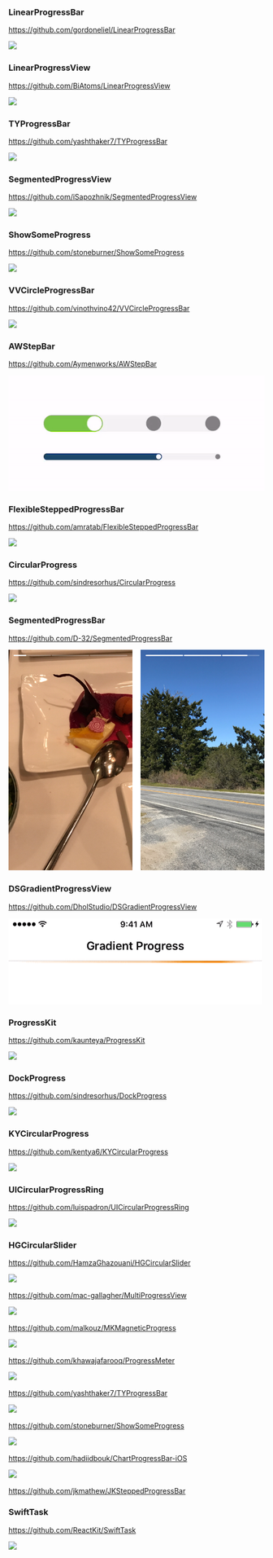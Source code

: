 ### LinearProgressBar

https://github.com/gordoneliel/LinearProgressBar

![](https://github.com/gordoneliel/LinearProgressBar/raw/master/Promotional_images/Hero3.png)

### LinearProgressView

https://github.com/BiAtoms/LinearProgressView

![](https://github.com/BiAtoms/LinearProgressView/raw/master/Screenshots/demo.gif)

### TYProgressBar

https://github.com/yashthaker7/TYProgressBar

![](https://github.com/yashthaker7/TYProgressBar/raw/master/ScreenShot/TYProgressBar.gif)

### SegmentedProgressView

https://github.com/iSapozhnik/SegmentedProgressView

![](https://github.com/iSapozhnik/SegmentedProgressView/raw/master/Resources/img.png)

### ShowSomeProgress

https://github.com/stoneburner/ShowSomeProgress

![](https://github.com/stoneburner/ShowSomeProgress/raw/master/graphics/ProgressCircleDisplay.gif)

### VVCircleProgressBar

https://github.com/vinothvino42/VVCircleProgressBar

![](https://github.com/vinothvino42/VVCircleProgressBar/raw/master/Preview/VVCircleProgressBar1.png)

### AWStepBar

https://github.com/Aymenworks/AWStepBar

![](https://github.com/Aymenworks/AWStepBar/raw/master/AWStepBar.gif)

### FlexibleSteppedProgressBar

https://github.com/amratab/FlexibleSteppedProgressBar

![](https://github.com/amratab/FlexibleSteppedProgressBar/raw/master/FlexibleGreenThemeDemo.gif)

### CircularProgress

https://github.com/sindresorhus/CircularProgress

![](https://github.com/sindresorhus/CircularProgress/raw/master/screenshot.gif)

### SegmentedProgressBar

https://github.com/D-32/SegmentedProgressBar

![](https://github.com/D-32/SegmentedProgressBar/raw/master/screenshot.png)

### DSGradientProgressView

https://github.com/DholStudio/DSGradientProgressView

![](https://github.com/DholStudio/DSGradientProgressView/raw/master/animation.gif)

### ProgressKit

https://github.com/kaunteya/ProgressKit

![](https://github.com/kaunteya/ProgressKit/raw/master/Images/Spinner.gif)

### DockProgress

https://github.com/sindresorhus/DockProgress

![](https://github.com/sindresorhus/DockProgress/raw/master/screenshot.gif)

### KYCircularProgress

https://github.com/kentya6/KYCircularProgress

![](https://raw.githubusercontent.com/kentya6/KYCircularProgress/gh-pages/demo.gif)

### UICircularProgressRing

https://github.com/luispadron/UICircularProgressRing

![](https://raw.githubusercontent.com/luispadron/UICircularProgressRing/master/.github/demo.gif)

### HGCircularSlider

https://github.com/HamzaGhazouani/HGCircularSlider

![](https://github.com/HamzaGhazouani/HGCircularSlider/raw/master/Screenshots/Bedtime.gif)

https://github.com/mac-gallagher/MultiProgressView

![](https://raw.githubusercontent.com/mac-gallagher/MultiProgressView/master/Images/example2.gif)

https://github.com/malkouz/MKMagneticProgress

![](https://github.com/malkouz/MKMagneticProgress/raw/master/demo.gif)

https://github.com/khawajafarooq/ProgressMeter

![](https://github.com/khawajafarooq/ProgressMeter/raw/master/screens/steps_example.png)

https://github.com/yashthaker7/TYProgressBar

![](https://github.com/yashthaker7/TYProgressBar/raw/master/ScreenShot/TYProgressBar.gif)

https://github.com/stoneburner/ShowSomeProgress

![](https://github.com/stoneburner/ShowSomeProgress/raw/master/graphics/ProgressCircleDisplay.gif)

https://github.com/hadiidbouk/ChartProgressBar-iOS

![](https://camo.githubusercontent.com/104f4fa7112896416eae6e3939fe0655fcc45d15/68747470733a2f2f692e696d6775722e636f6d2f624d42343966612e706e67)

https://github.com/jkmathew/JKSteppedProgressBar

### SwiftTask

https://github.com/ReactKit/SwiftTask

![](https://github.com/ReactKit/SwiftTask/raw/swift/4.0/Screenshots/diagram.png)

